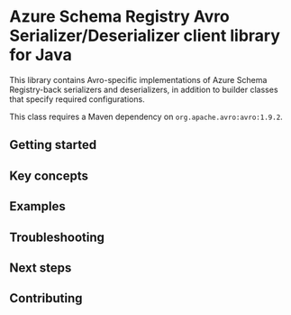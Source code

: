 # Azure Schema Registry Avro Serializer/Deserializer client library for Java

This library contains Avro-specific implementations of Azure Schema Registry-back serializers and deserializers, in addition to builder classes that specify required configurations.

This class requires a Maven dependency on `org.apache.avro:avro:1.9.2`.

## Getting started

## Key concepts

## Examples

## Troubleshooting

## Next steps

## Contributing
